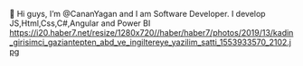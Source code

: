👋 Hi guys, I’m @CananYagan and I am Software Developer. I develop JS,Html,Css,C#,Angular and Power BI
https://i20.haber7.net/resize/1280x720//haber/haber7/photos/2019/13/kadin_girisimci_gaziantepten_abd_ve_ingiltereye_yazilim_satti_1553933570_2102.jpg
